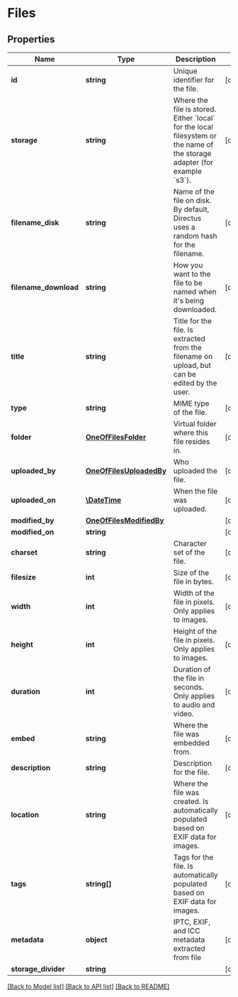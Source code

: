 # Files

## Properties
Name | Type | Description | Notes
------------ | ------------- | ------------- | -------------
**id** | **string** | Unique identifier for the file. | [optional] 
**storage** | **string** | Where the file is stored. Either &#x60;local&#x60; for the local filesystem or the name of the storage adapter (for example &#x60;s3&#x60;). | [optional] 
**filename_disk** | **string** | Name of the file on disk. By default, Directus uses a random hash for the filename. | [optional] 
**filename_download** | **string** | How you want to the file to be named when it&#x27;s being downloaded. | [optional] 
**title** | **string** | Title for the file. Is extracted from the filename on upload, but can be edited by the user. | [optional] 
**type** | **string** | MIME type of the file. | [optional] 
**folder** | [**OneOfFilesFolder**](OneOfFilesFolder.md) | Virtual folder where this file resides in. | [optional] 
**uploaded_by** | [**OneOfFilesUploadedBy**](OneOfFilesUploadedBy.md) | Who uploaded the file. | [optional] 
**uploaded_on** | [**\DateTime**](\DateTime.md) | When the file was uploaded. | [optional] 
**modified_by** | [**OneOfFilesModifiedBy**](OneOfFilesModifiedBy.md) |  | [optional] 
**modified_on** | **string** |  | [optional] 
**charset** | **string** | Character set of the file. | [optional] 
**filesize** | **int** | Size of the file in bytes. | [optional] 
**width** | **int** | Width of the file in pixels. Only applies to images. | [optional] 
**height** | **int** | Height of the file in pixels. Only applies to images. | [optional] 
**duration** | **int** | Duration of the file in seconds. Only applies to audio and video. | [optional] 
**embed** | **string** | Where the file was embedded from. | [optional] 
**description** | **string** | Description for the file. | [optional] 
**location** | **string** | Where the file was created. Is automatically populated based on EXIF data for images. | [optional] 
**tags** | **string[]** | Tags for the file. Is automatically populated based on EXIF data for images. | [optional] 
**metadata** | **object** | IPTC, EXIF, and ICC metadata extracted from file | [optional] 
**storage_divider** | **string** |  | [optional] 

[[Back to Model list]](../../README.md#documentation-for-models) [[Back to API list]](../../README.md#documentation-for-api-endpoints) [[Back to README]](../../README.md)

